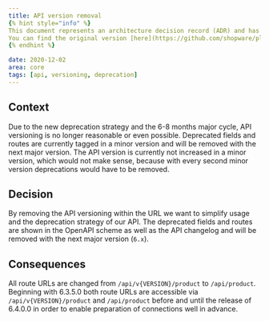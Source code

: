 ```yaml
---
title: API version removal
{% hint style="info" %}
This document represents an architecture decision record (ADR) and has been mirrored from the ADR section in our Shopware 6 repository.
You can find the original version [here](https://github.com/shopware/platform/blob/trunk/adr/2020-12-02-removing-api-version.md)
{% endhint %}

date: 2020-12-02
area: core
tags: [api, versioning, deprecation]
--- 
```


## Context

Due to the new deprecation strategy and the 6-8 months major cycle, API versioning is no longer  reasonable or even possible.
Deprecated fields and routes are currently tagged in a minor version and will be removed with the next major version.
The API version is currently not increased in a minor version, which would not make sense, because with every second minor version deprecations would have to be removed.

## Decision

By removing the API versioning within the URL we want to simplify usage and the deprecation strategy of our API. 
The deprecated fields and routes are shown in the OpenAPI scheme as well as the API changelog and will be removed with the next major version (`6.x`).

## Consequences

All route URLs are changed from `/api/v{VERSION}/product` to `/api/product`. 
Beginning with 6.3.5.0 both route URLs are accessible via `/api/v{VERSION}/product` and `/api/product` before and until the release of 6.4.0.0 in order to enable preparation of connections well in advance.
